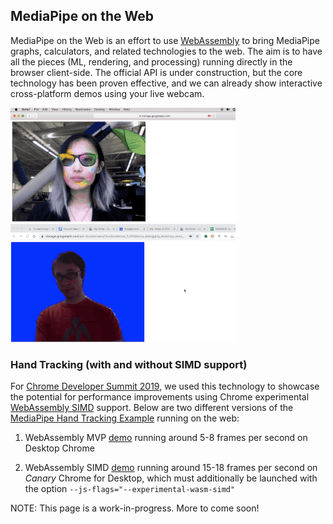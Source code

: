## MediaPipe on the Web

MediaPipe on the Web is an effort to use [WebAssembly](https://webassembly.org/)
to bring MediaPipe graphs, calculators, and related technologies to the web. The
aim is to have all the pieces (ML, rendering, and processing) running directly
in the browser client-side. The official API is under construction, but the core
technology has been proven effective, and we can already show interactive
cross-platform demos using your live webcam.

![image](images/web_effect.gif) ![image](images/web_segmentation.gif)

### Hand Tracking (with and without SIMD support)

For [Chrome Developer Summit 2019](https://developer.chrome.com/devsummit/), we
used this technology to showcase the potential for performance improvements
using Chrome experimental [WebAssembly SIMD](https://github.com/WebAssembly/simd)
support.  Below are two different versions of the
[MediaPipe Hand Tracking Example](https://mediapipe.readthedocs.io/en/latest/hand_tracking_desktop.html)
 running on the web:

  1. WebAssembly MVP [demo](https://mediapipe.page.link/cds-ht) running around 5-8 frames per second on Desktop Chrome

  2. WebAssembly SIMD [demo](https://mediapipe.page.link/cds-ht-simd) running around 15-18 frames per second on *Canary* Chrome for Desktop, which must additionally be launched with the option `--js-flags="--experimental-wasm-simd"`


NOTE: This page is a work-in-progress. More to come soon!

